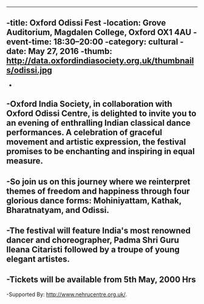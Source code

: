 ----
-title: Oxford Odissi Fest
-location: Grove Auditorium, Magdalen College, Oxford OX1 4AU
-event-time: 18:30–20:00 
-category: cultural
-date: May 27, 2016
-thumb: http://data.oxfordindiasociety.org.uk/thumbnails/odissi.jpg
----
-
-Oxford India Society, in collaboration with Oxford Odissi Centre, is delighted to invite you to an evening of enthralling Indian classical dance performances. A celebration of graceful movement and artistic expression, the festival promises to be enchanting and inspiring in equal measure.
-
-So join us on this journey where we reinterpret themes of freedom and happiness through four glorious dance forms: Mohiniyattam, Kathak, Bharatnatyam, and Odissi.
-
-The festival will feature India's most renowned dancer and choreographer, Padma Shri Guru Ileana Citaristi followed by a troupe of young elegant artistes.
-
-Tickets will be available from 5th May, 2000 Hrs
-
-Supported By: http://www.nehrucentre.org.uk/.
